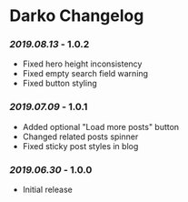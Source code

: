 # Darko Changelog

### *2019.08.13* - 1.0.2
* Fixed hero height inconsistency
* Fixed empty search field warning
* Fixed button styling

### *2019.07.09* - 1.0.1
* Added optional "Load more posts" button
* Changed related posts spinner
* Fixed sticky post styles in blog

### *2019.06.30* - 1.0.0
* Initial release